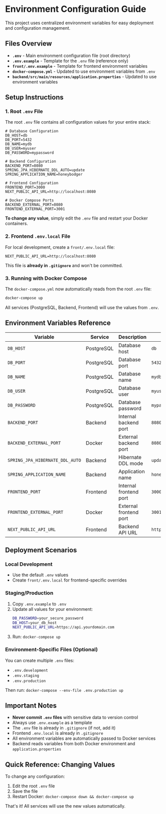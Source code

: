 # Environment Configuration Guide

This project uses centralized environment variables for easy deployment and configuration management.

## Files Overview

- **`.env`** - Main environment configuration file (root directory)
- **`.env.example`** - Template for the `.env` file (reference only)
- **`front/.env.example`** - Template for frontend environment variables
- **`docker-compose.yml`** - Updated to use environment variables from `.env`
- **`backend/src/main/resources/application.properties`** - Updated to use environment variables

## Setup Instructions

### 1. Root `.env` File

The root `.env` file contains all configuration values for your entire stack:

```env
# Database Configuration
DB_HOST=db
DB_PORT=5432
DB_NAME=mydb
DB_USER=myuser
DB_PASSWORD=mypassword

# Backend Configuration
BACKEND_PORT=8080
SPRING_JPA_HIBERNATE_DDL_AUTO=update
SPRING_APPLICATION_NAME=honeybodger

# Frontend Configuration
FRONTEND_PORT=3000
NEXT_PUBLIC_API_URL=http://localhost:8080

# Docker Compose Ports
BACKEND_EXTERNAL_PORT=8080
FRONTEND_EXTERNAL_PORT=3001
```

**To change any value**, simply edit the `.env` file and restart your Docker containers.

### 2. Frontend `.env.local` File

For local development, create a `front/.env.local` file:

```env
NEXT_PUBLIC_API_URL=http://localhost:8080
```

This file is **already in `.gitignore`** and won't be committed.

### 3. Running with Docker Compose

The `docker-compose.yml` now automatically reads from the root `.env` file:

```bash
docker-compose up
```

All services (PostgreSQL, Backend, Frontend) will use the values from `.env`.

## Environment Variables Reference

| Variable | Service | Description | Default |
|----------|---------|-------------|---------|
| `DB_HOST` | PostgreSQL | Database host | `db` |
| `DB_PORT` | PostgreSQL | Database port | `5432` |
| `DB_NAME` | PostgreSQL | Database name | `mydb` |
| `DB_USER` | PostgreSQL | Database user | `myuser` |
| `DB_PASSWORD` | PostgreSQL | Database password | `mypassword` |
| `BACKEND_PORT` | Backend | Internal backend port | `8080` |
| `BACKEND_EXTERNAL_PORT` | Docker | External backend port | `8080` |
| `SPRING_JPA_HIBERNATE_DDL_AUTO` | Backend | Hibernate DDL mode | `update` |
| `SPRING_APPLICATION_NAME` | Backend | Application name | `honeybodger` |
| `FRONTEND_PORT` | Frontend | Internal frontend port | `3000` |
| `FRONTEND_EXTERNAL_PORT` | Docker | External frontend port | `3001` |
| `NEXT_PUBLIC_API_URL` | Frontend | Backend API URL | `http://localhost:8080` |

## Deployment Scenarios

### Local Development
- Use the default `.env` values
- Create `front/.env.local` for frontend-specific overrides

### Staging/Production
1. Copy `.env.example` to `.env`
2. Update all values for your environment:
   ```bash
   DB_PASSWORD=your_secure_password
   DB_HOST=your_db_host
   NEXT_PUBLIC_API_URL=https://api.yourdomain.com
   ```
3. Run: `docker-compose up`

### Environment-Specific Files (Optional)
You can create multiple `.env` files:
- `.env.development`
- `.env.staging`
- `.env.production`

Then run: `docker-compose --env-file .env.production up`

## Important Notes

- **Never commit `.env` files** with sensitive data to version control
- Always use `.env.example` as a template
- The `.env` file is already in `.gitignore` (if not, add it)
- Frontend `.env.local` is already in `.gitignore`
- All environment variables are automatically passed to Docker services
- Backend reads variables from both Docker environment and `application.properties`

## Quick Reference: Changing Values

To change any configuration:

1. Edit the root `.env` file
2. Save the file
3. Restart Docker: `docker-compose down && docker-compose up`

That's it! All services will use the new values automatically.
